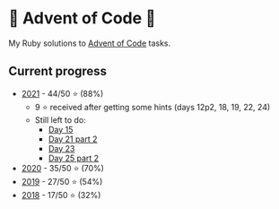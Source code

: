 # 🎄 Advent of Code 🎄

My Ruby solutions to [Advent of Code](https://adventofcode.com) tasks.

## Current progress

* [2021](https://adventofcode.com/2021) - 44/50 ⭐ (88%)
  * 9 ⭐ received after getting some hints (days 12p2, 18, 19, 22, 24)
  * Still left to do:
    * [Day 15](https://adventofcode.com/2021/day/15)
    * [Day 21 part 2](https://adventofcode.com/2021/day/21#part2)
    * [Day 23](https://adventofcode.com/2021/day/23)
    * [Day 25 part 2](https://adventofcode.com/2021/day/25#part2)
* [2020](https://adventofcode.com/2020) - 35/50 ⭐ (70%)
* [2019](https://adventofcode.com/2019) - 27/50 ⭐ (54%)
* [2018](https://adventofcode.com/2018) - 17/50 ⭐ (32%)
